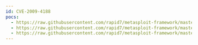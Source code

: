 ```yaml
---
id: CVE-2009-4188
pocs:
  - https://raw.githubusercontent.com/rapid7/metasploit-framework/master/modules/auxiliary/scanner/http/tomcat_mgr_login.rb
  - https://raw.githubusercontent.com/rapid7/metasploit-framework/master/modules/exploits/multi/http/tomcat_mgr_deploy.rb
  - https://raw.githubusercontent.com/rapid7/metasploit-framework/master/modules/exploits/multi/http/tomcat_mgr_upload.rb
---
```


